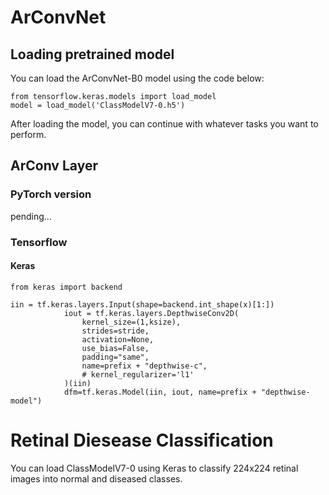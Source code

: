 # ArConvNet

## Loading pretrained model
You can load the ArConvNet-B0 model using the code below:
```
from tensorflow.keras.models import load_model
model = load_model('ClassModelV7-0.h5')
```
After loading the model, you can continue with whatever tasks you want to perform.

## ArConv Layer
### PyTorch version
pending...
### Tensorflow
#### Keras
```
from keras import backend

iin = tf.keras.layers.Input(shape=backend.int_shape(x)[1:])
            iout = tf.keras.layers.DepthwiseConv2D(
                kernel_size=(1,ksize),
                strides=stride,
                activation=None,
                use_bias=False,
                padding="same",
                name=prefix + "depthwise-c",
                # kernel_regularizer='l1'
            )(iin)
            dfm=tf.keras.Model(iin, iout, name=prefix + "depthwise-model")
```

# Retinal Diesease Classification
You can load ClassModelV7-0 using Keras to classify 224x224 retinal images into normal and diseased classes.
